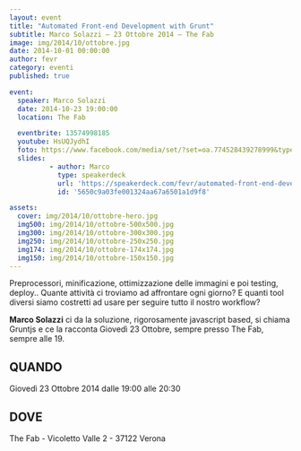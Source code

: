 ```yaml
---
layout: event
title: "Automated Front-end Development with Grunt"
subtitle: Marco Solazzi – 23 Ottobre 2014 – The Fab
image: img/2014/10/ottobre.jpg
date: 2014-10-01 00:00:00
author: fevr
category: eventi
published: true

event:
  speaker: Marco Solazzi
  date: 2014-10-23 19:00:00
  location: The Fab

  eventbrite: 13574998185
  youtube: HsUQJydhI
  foto: https://www.facebook.com/media/set/?set=oa.774528439278999&type=1
  slides:
          - author: Marco
            type: speakerdeck
            url: 'https://speakerdeck.com/fevr/automated-front-end-development-with-grunt'
            id: '5650c9a03fe001324aa67a6501a1d9f8'

assets:
  cover: img/2014/10/ottobre-hero.jpg
  img500: img/2014/10/ottobre-500x500.jpg
  img300: img/2014/10/ottobre-300x300.jpg
  img250: img/2014/10/ottobre-250x250.jpg
  img174: img/2014/10/ottobre-174x174.jpg
  img150: img/2014/10/ottobre-150x150.jpg
---
```


Preprocessori, minificazione, ottimizzazione delle immagini e poi testing, deploy..
Quante attività ci troviamo ad affrontare ogni giorno? E quanti tool diversi siamo costretti ad
usare per seguire tutto il nostro workflow?

**Marco Solazzi** ci da la soluzione, rigorosamente javascript based, si chiama Gruntjs e ce la racconta
Giovedì 23 Ottobre, sempre presso The Fab, sempre alle 19.

## QUANDO
Giovedì 23 Ottobre 2014 dalle 19:00 alle 20:30

## DOVE
The Fab - Vicoletto Valle 2 - 37122 Verona